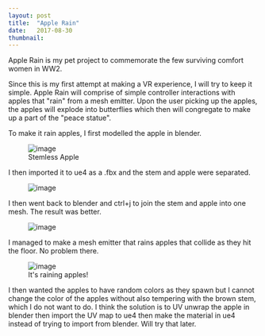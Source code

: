 ```yaml
---
layout: post
title:  "Apple Rain"
date:   2017-08-30
thumbnail:
---
```



Apple Rain is my pet project to commemorate the few surviving comfort women in WW2.  

Since this is my first attempt at making a VR experience, I will try to keep it simple.
Apple Rain will comprise of simple controller interactions with apples that "rain" from a mesh emitter.
Upon the user picking up the apples, the apples will explode into butterflies which then will congregate to make up a part of the "peace statue".  

To make it rain apples, I first modelled the apple in blender.

<figure>
	<img src="{{ site.baseurl }}/assets/blog2/model.png" alt="image">
	<figcaption>
		Stemless Apple
	</figcaption>
</figure>

I then imported it to ue4 as a .fbx and the stem and apple were separated.  

<figure>
	<img src="{{ site.baseurl }}/assets/blog2/mmm.png" alt="image">
</figure>  

I then went back to blender and ctrl+j to join the stem and apple into one mesh. The result was better.  

<figure>
	<img src="{{ site.baseurl }}/assets/blog2/a1.png" alt="image">
</figure>  

I managed to make a mesh emitter that rains apples that collide as they hit the floor. No problem there.  

<figure>
	<img src="{{ site.baseurl }}/assets/blog2/a2.png" alt="image">
	<figcaption>
		It's raining apples!
	</figcaption>
</figure>   

I then wanted the apples to have random colors as they spawn but I cannot change the color of the apples without also tempering with the brown stem, which
I do not want to do. I think the solution is to UV unwrap the apple in blender then import the UV map to ue4 then make the material in ue4 instead of trying to import from blender. Will try that later.

